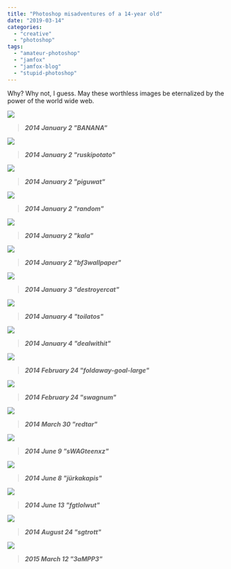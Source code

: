 ```yaml
---
title: "Photoshop misadventures of a 14-year old"
date: "2019-03-14"
categories: 
  - "creative"
  - "photoshop"
tags: 
  - "amateur-photoshop"
  - "jamfox"
  - "jamfox-blog"
  - "stupid-photoshop"
---
```


Why? Why not, I guess. May these worthless images be eternalized by the power of the world wide web.

![](/images/banana.jpg)

> _**2014 January 2 "BANANA"**_

![](/images/ruskipotato.jpg)

> _**2014 January 2 "ruskipotato"**_

![](/images/piguwat.jpg)

> _**2014 January 2 "piguwat"**_

![](/images/random.jpg)

> _**2014 January 2 "random"**_

![](/images/kala.jpg)

> _**2014 January 2 "kala"**_

![](/images/bf3wallpaper.jpg)

> _**2014 January 2 "bf3wallpaper"**_

![](/images/destroyercat.jpg)

> _**2014 January 3 "destroyercat"**_

![](/images/toilatos.jpg)

> _**2014 January 4 "toilatos"**_

![](/images/dealwithit.jpg)

> _**2014 January 4 "dealwithit"**_

![](/images/foldaway-goal-vlarge.jpg)

> _**2014 February 24 "foldaway-goal-large"**_

![](/images/swagnum.jpg)

> _**2014 February 24 "swagnum"**_

![](/images/redtar.jpg)

> _**2014 March 30 "redtar"**_

![](/images/swagteenxz.jpg)

> _**2014 June 9 "sWAGteenxz"**_

![](/images/jc3bcrkakapis.jpg)

> _**2014 June 8 "jürkakapis"**_

![](/images/fgtlolwut.jpg)

> _**2014 June 13 "fgtlolwut"**_

![](/images/sgtrott.jpg)

> _**2014 August 24 "sgtrott"**_

![](/images/3amprofilepic3.png)

> _**2015 March 12 "3aMPP3"**_
